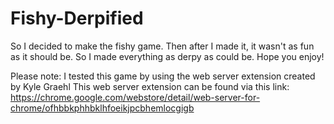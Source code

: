 # Fishy-Derpified

So I decided to make the fishy game.
Then after I made it, it wasn't as fun as it should be.
So I made everything as derpy as could be.
Hope you enjoy!

Please note: I tested this game by using the web server extension created by Kyle Graehl
This web server extension can be found via this link: https://chrome.google.com/webstore/detail/web-server-for-chrome/ofhbbkphhbklhfoeikjpcbhemlocgigb
